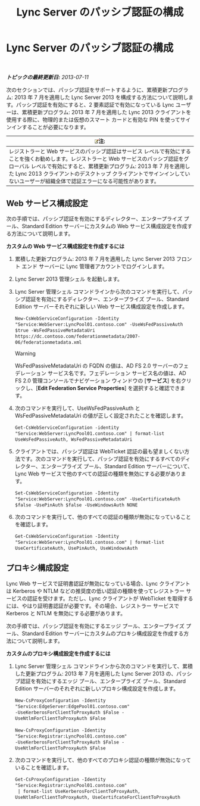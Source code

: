 ﻿---
title: Lync Server のパッシブ認証の構成
TOCTitle: Lync Server のパッシブ認証の構成
ms:assetid: 9a904b8d-9fce-4abf-be73-5c8e48cfb53a
ms:mtpsurl: https://technet.microsoft.com/ja-jp/library/Dn308569(v=OCS.15)
ms:contentKeyID: 56270113
ms.date: 05/19/2016
mtps_version: v=OCS.15
ms.translationtype: HT
---

# Lync Server のパッシブ認証の構成

 

_**トピックの最終更新日:** 2013-07-11_

次のセクションでは、パッシブ認証をサポートするように、累積更新プログラム: 2013 年 7 月を適用した Lync Server 2013 を構成する方法について説明します。パッシブ認証を有効にすると、2 要素認証で有効になっている Lync ユーザーは、累積更新プログラム: 2013 年 7 月を適用した Lync 2013 クライアントを使用する際に、物理的または仮想のスマート カードと有効な PIN を使ってサインインすることが必要になります。

<table>
<thead>
<tr class="header">
<th><img src="images/Gg412781.note(OCS.15).gif" title="note" alt="note" />注:</th>
</tr>
</thead>
<tbody>
<tr class="odd">
<td>レジストラーと Web サービスのパッシブ認証はサービス レベルで有効にすることを強くお勧めします。レジストラーと Web サービスのパッシブ認証をグローバル レベルで有効にすると、累積更新プログラム: 2013 年 7 月を適用した Lync 2013 クライアントのデスクトップ クライアントでサインインしていないユーザーが組織全体で認証エラーになる可能性があります。</td>
</tr>
</tbody>
</table>


## Web サービス構成設定

次の手順では、パッシブ認証を有効にするディレクター、エンタープライズ プール、Standard Edition サーバーにカスタムの Web サービス構成設定を作成する方法について説明します。

**カスタムの Web サービス構成設定を作成するには**

1.  累積した更新プログラム: 2013 年 7 月を適用した Lync Server 2013 フロント エンド サーバーに Lync 管理者アカウントでログインします。

2.  Lync Server 2013 管理シェル を起動します。

3.  Lync Server 管理シェル コマンドラインから次のコマンドを実行して、パッシブ認証を有効にするディレクター、エンタープライズ プール、Standard Edition サーバーそれぞれに新しい Web サービス構成設定を作成します。
    
        New-CsWebServiceConfiguration -Identity "Service:WebServer:LyncPool01.contoso.com" -UseWsFedPassiveAuth $true -WsFedPassiveMetadataUri https://dc.contoso.com/federationmetadata/2007-06/federationmetadata.xml
    

    > [!WARNING]
    > WsFedPassiveMetadataUri の FQDN の値は、AD FS 2.0 サーバーのフェデレーション サービス名です。フェデレーション サービス名の値は、AD FS 2.0 管理コンソールでナビゲーション ウィンドウの [<STRONG>サービス</STRONG>] を右クリックし、[<STRONG>Edit Federation Service Properties</STRONG>] を選択すると確認できます。



4.  次のコマンドを実行して、UseWsFedPassiveAuth と WsFedPassiveMetadataUri の値が正しく設定されたことを確認します。
    
        Get-CsWebServiceConfiguration -identity "Service:WebServer:LyncPool01.contoso.com" | format-list UseWsFedPassiveAuth, WsFedPassiveMetadataUri

5.  クライアントでは、パッシブ認証は WebTicket 認証の最も望ましくない方法です。次のコマンドを実行して、パッシブ認証を有効にするすべてのディレクター、エンタープライズ プール、Standard Edition サーバーについて、Lync Web サービスで他のすべての認証の種類を無効にする必要があります。
    
        Set-CsWebServiceConfiguration -Identity "Service:WebServer:LyncPool01.contoso.com" -UseCertificateAuth $false -UsePinAuth $false -UseWindowsAuth NONE

6.  次のコマンドを実行して、他のすべての認証の種類が無効になっていることを確認します。
    
        Get-CsWebServiceConfiguration -Identity "Service:WebServer:LyncPool01.contoso.com" | format-list UseCertificateAuth, UsePinAuth, UseWindowsAuth

## プロキシ構成設定

Lync Web サービスで証明書認証が無効になっている場合、Lync クライアントは Kerberos や NTLM などの推奨度の低い認証の種類を使ってレジストラー サービスの認証を受けます。ただし、Lync クライアントが WebTicket を取得するには、やはり証明書認証が必要です。その場合、レジストラー サービスで Kerberos と NTLM を無効にする必要があります。

次の手順では、パッシブ認証を有効にするエッジ プール、エンタープライズ プール、Standard Edition サーバーにカスタムのプロキシ構成設定を作成する方法について説明します。

**カスタムのプロキシ構成設定を作成するには**

1.  Lync Server 管理シェル コマンドラインから次のコマンドを実行して、累積した更新プログラム: 2013 年 7 月を適用した Lync Server 2013 の、パッシブ認証を有効にするエッジ プール、エンタープライズ プール、Standard Edition サーバーのそれぞれに新しいプロキシ構成設定を作成します。
    
        New-CsProxyConfiguration -Identity "Service:EdgeServer:EdgePool01.contoso.com" 
        -UseKerberosForClientToProxyAuth $False -UseNtlmForClientToProxyAuth $False
    
        New-CsProxyConfiguration -Identity "Service:Registrar:LyncPool01.contoso.com" 
        -UseKerberosForClientToProxyAuth $False -UseNtlmForClientToProxyAuth $False

2.  次のコマンドを実行して、他のすべてのプロキシ認証の種類が無効になっていることを確認します。
    
        Get-CsProxyConfiguration -Identity "Service:Registrar:LyncPool01.contoso.com"
         | format-list UseKerberosForClientToProxyAuth, UseNtlmForClientToProxyAuth, UseCertifcateForClientToProxyAuth

